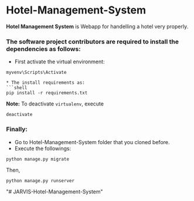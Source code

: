 # Hotel-Management-System
**Hotel Management System** is Webapp for handelling a hotel very properly. 

### The software project contributors are required to install the dependencies as follows:
* First activate the virtual environment:
```shell
myvenv\Scripts\Activate

* The install requirements as:
```shell
pip install -r requirements.txt
```
__Note:__ To deactivate `virtualenv`, execute 
```shell 
deactivate
```
### Finally:
* Go to Hotel-Management-System folder that you cloned before.
* Execute the followings: 
```shell
python manage.py migrate
```
Then,
```shell
python manage.py runserver
```

"# JARVIS-Hotel-Management-System" 
